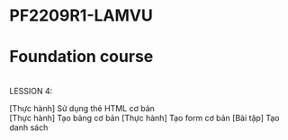 # PF2209R1-LAMVU
<H1> Foundation course </H1> <BR>
LESSION 4: <BR>

  [Thực hành] Sử dụng thẻ HTML cơ bản <BR>
  [Thực hành] Tạo bảng cơ bản
  [Thực hành] Tạo form cơ bản
  [Bài tập] Tạo danh sách
